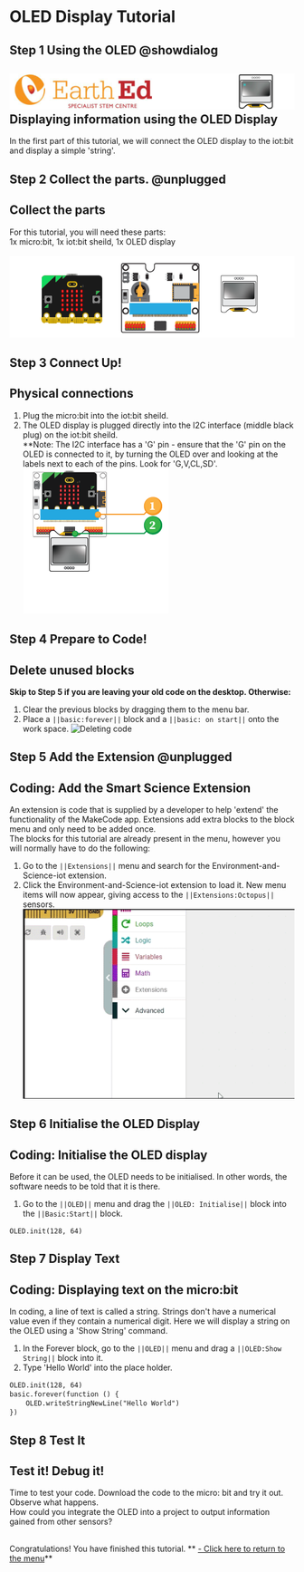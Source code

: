 # OLED Display Tutorial

<!---------------------------------------------------------------
-------------------------T_OLED TUTORIAL-------------Complete----
----------------------------------------------------------------->

## Step 1 Using the OLED @showdialog

![](https://raw.githubusercontent.com/EarthEdSTEM/earthed-iot-programs-tutorials/master/Images/T_OLED/OLED_Banner.gif)
Displaying information using the OLED Display
-------------------------------------------

In the first part of this tutorial, we will connect the OLED display to the iot:bit and display a simple 'string'.
## Step 2 Collect the parts. @unplugged
Collect the parts
-----------------
For this tutorial, you will need these parts:<br>
1x micro:bit, 1x iot:bit sheild, 1x OLED display<br><br>
![Parts Needed: 1x micro:bit, 1x iot:bit sheild, 1x OLED display](https://raw.githubusercontent.com/EarthEdSTEM/earthed-iot-programs-tutorials/master/Images/T_OLED/IoT_OLED_Parts_List.png)
<br>

## Step 3 Connect Up!
Physical connections
--------------------
1. Plug the micro:bit into the iot:bit sheild.
2. The OLED display is plugged directly into the I2C interface (middle black plug) on the iot:bit sheild. <br>
**Note: The I2C interface has a 'G' pin - ensure that the 'G' pin on the OLED is connected to it, by turning the OLED over and looking at the labels next to each of the pins. Look for 'G,V,CL,SD'.
![image](https://raw.githubusercontent.com/EarthEdSTEM/earthed-iot-programs-tutorials/master/Images/T_OLED/OLED_Connections.png)

## Step 4 Prepare to Code!
Delete unused blocks
--------------------
**Skip to Step 5 if you are leaving your old code on the desktop. Otherwise:**
1. Clear the previous blocks by dragging them to the menu bar.
2. Place a ``||basic:forever||`` block and a ``||basic: on start||`` onto the work space.
![Deleting code](https://raw.githubusercontent.com/EarthEdSTEM/earthed-iot-programs-tutorials/master/Images/General/Delete_blocks.png)

## Step 5 Add the Extension @unplugged
Coding: Add the Smart Science Extension
----------------------------------------
An extension is code that is supplied by a developer to help 'extend' the functionality of the MakeCode app. Extensions add extra blocks to the block menu and only need to be added once. 
<br>The blocks for this tutorial are already present in the menu, however you will normally have to do the following:
1. Go to the ``||Extensions||`` menu and search for the Environment-and-Science-iot extension. 
2. Click the Environment-and-Science-iot extension to load it. New menu items will now appear, giving access to the ``||Extensions:Octopus||`` sensors.
![Add the extension](https://raw.githubusercontent.com/EarthEdSTEM/earthed-iot-programs-tutorials/master/Images/General/Add_Extension.gif)

## Step 6 Initialise the OLED Display
Coding: Initialise the OLED display
--------------------------
Before it can be used, the OLED needs to be initialised. In other words, the software needs to be told that it is there.<br>
1. Go to the ``||OLED||`` menu and drag the ``||OLED: Initialise||`` block into the ``||Basic:Start||`` block.

```blocks
OLED.init(128, 64)
```

## Step 7 Display Text
Coding: Displaying text on the micro:bit
----------------------------------------
In coding, a line of text is called a string. Strings don't have a numerical value even if they contain a numerical digit. Here we will display a string on the OLED using a 'Show String' command.
1. In the Forever block, go to the ``||OLED||`` menu and drag a ``||OLED:Show String||`` block into it. 
2. Type 'Hello World' into the place holder.

```blocks
OLED.init(128, 64)
basic.forever(function () {
    OLED.writeStringNewLine("Hello World")
})
```
## Step 8 Test It
Test it! Debug it!
------------------
Time to test your code. Download the code to the micro: bit and try it out. Observe what happens.<br>
How could you integrate the OLED into a project to output information gained from other sensors?<br><br>

Congratulations! You have finished this tutorial.
** [- Click here to return to the menu](https://sites.google.com/earthed.vic.edu.au/tutorial-iot/home)**<br>

<script src="https://makecode.com/gh-pages-embed.js" > </script><script>makeCodeRender("{{ site.makecode.home_url }}", "{{ site.github.owner_name }}/{ { site.github.repository_name } } ");</script>